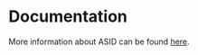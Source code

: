 # Documentation
More information about ASID can be found [here](https://github.com/ekplesovskaya/automl-for-small-and-imbalanced-datasets/wiki).